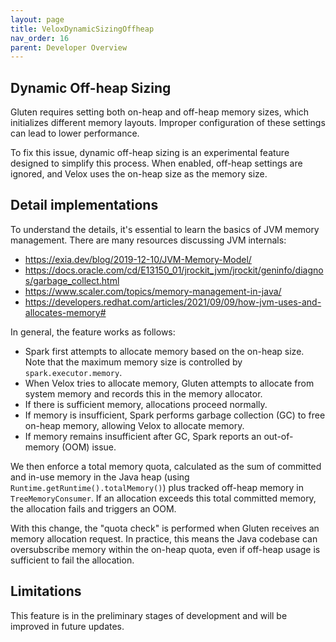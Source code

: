 ```yaml
---
layout: page
title: VeloxDynamicSizingOffheap
nav_order: 16
parent: Developer Overview
---
```


## Dynamic Off-heap Sizing
Gluten requires setting both on-heap and off-heap memory sizes, which initializes different memory layouts. Improper configuration of these settings can lead to lower performance. 

To fix this issue, dynamic off-heap sizing is an experimental feature designed to simplify this process. When enabled, off-heap settings are ignored, and Velox uses the on-heap size as the memory size.
## Detail implementations
To understand the details, it's essential to learn the basics of JVM memory management. There are many resources discussing JVM internals:
- https://exia.dev/blog/2019-12-10/JVM-Memory-Model/
- https://docs.oracle.com/cd/E13150_01/jrockit_jvm/jrockit/geninfo/diagnos/garbage_collect.html
- https://www.scaler.com/topics/memory-management-in-java/
- https://developers.redhat.com/articles/2021/09/09/how-jvm-uses-and-allocates-memory#

In general, the feature works as follows:

- Spark first attempts to allocate memory based on the on-heap size. Note that the maximum memory size is controlled by `spark.executor.memory`.
- When Velox tries to allocate memory, Gluten attempts to allocate from system memory and records this in the memory allocator.
- If there is sufficient memory, allocations proceed normally.
- If memory is insufficient, Spark performs garbage collection (GC) to free on-heap memory, allowing Velox to allocate memory.
- If memory remains insufficient after GC, Spark reports an out-of-memory (OOM) issue.

We then enforce a total memory quota, calculated as the sum of committed and in-use memory in the Java heap (using `Runtime.getRuntime().totalMemory()`) plus tracked off-heap memory in `TreeMemoryConsumer`. If an allocation exceeds this total committed memory, the allocation fails and triggers an OOM.

With this change, the "quota check" is performed when Gluten receives an memory allocation request. In practice, this means the Java codebase can oversubscribe memory within the on-heap quota, even if off-heap usage is sufficient to fail the allocation.

## Limitations

This feature is in the preliminary stages of development and will be improved in future updates.
